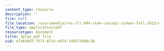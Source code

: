 ```yaml
---
content_type: resource
description: ''
file: null
file_location: /coursemedia/res-tll-004-stem-concept-videos-fall-2013/e74698d775738724e8747d6577d68c30_2HpF8R_cjR8.pdf
file_type: application/pdf
resourcetype: Document
title: 3play pdf file
uid: e74698d7-7573-8724-e874-7d6577d68c30
---
```

